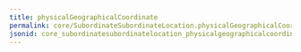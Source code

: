 ```yaml
---
title: physicalGeographicalCoordinate
permalink: core/SubordinateSubordinateLocation.physicalGeographicalCoordinate.html
jsonid: core_subordinatesubordinatelocation_physicalgeographicalcoordinate
---
```

